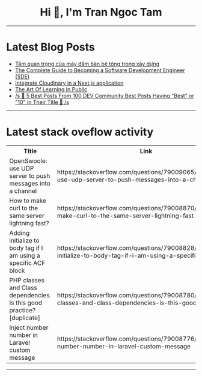 <h1 align="center">Hi 👋, I'm Tran Ngoc Tam</h1>

---

# Latest Blog Posts 
<!-- BLOG-POST-LIST:START -->
- [Tầm quan trọng của máy đầm bàn bê tông trong xây dựng](https://dev.to/dienmaygiaphu/tam-quan-trong-cua-may-dam-ban-be-tong-trong-xay-dung-302p)
- [The Complete Guide to Becoming a Software Development Engineer &lpar;SDE&rpar;](https://dev.to/ngneha09/the-complete-guide-to-becoming-a-software-development-engineer-sde-pn1)
- [Integrate Cloudinary in a Next.js application](https://dev.to/devops_den/integrate-cloudinary-in-a-nextjs-application-8op)
- [The Art Of Learning In Public](https://dev.to/iammihirsig/the-art-of-learning-in-public-110m)
- [/s 🚀 5 Best Posts From 100 DEV Community Best Posts Having &quot;Best&quot; or &quot;10&quot; in Their Title 🚀 /s](https://dev.to/kvetoslavnovak/5-best-posts-from-100-dev-community-best-posts-having-best-or-10-in-their-title-19a3)
<!-- BLOG-POST-LIST:END -->

---

# Latest stack oveflow activity
<table>
  <tr><th>Title</th><th>Link</th></tr>
  <!-- STACKOVERFLOW:START --><tr><td>OpenSwoole: use UDP server to push messages into a channel</td><td>https://stackoverflow.com/questions/79009065/openswoole-use-udp-server-to-push-messages-into-a-channel</td></tr><tr><td>How to make curl to the same server lightning fast?</td><td>https://stackoverflow.com/questions/79008870/how-to-make-curl-to-the-same-server-lightning-fast</td></tr><tr><td>Adding initialize to body tag if I am using a specific ACF block</td><td>https://stackoverflow.com/questions/79008828/adding-initialize-to-body-tag-if-i-am-using-a-specific-acf-block</td></tr><tr><td>PHP classes and Class dependencies. Is this good practice? [duplicate]</td><td>https://stackoverflow.com/questions/79008780/php-classes-and-class-dependencies-is-this-good-practice</td></tr><tr><td>Inject number number in Laravel custom message</td><td>https://stackoverflow.com/questions/79008776/inject-number-number-in-laravel-custom-message</td></tr><!-- STACKOVERFLOW:END -->
</table>

---


